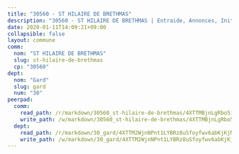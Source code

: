 ```yaml
---
title: "30560 - ST HILAIRE DE BRETHMAS"
description: "30560 - ST HILAIRE DE BRETHMAS | Entraide, Annonces, Initiatives"
date: 2020-01-11T14:09:21+09:00
collapsible: false
layout: commune
comm:
  nom: "ST HILAIRE DE BRETHMAS"
  slug: st-hilaire-de-brethmas
  cp: "30560"
dept:
  nom: "Gard"
  slug: gard
  num: "30"
peerpad:
  comm:
    read_path: /r/markdown/30560_st-hilaire-de-brethmas/4XTTMBjnLgRbo5iRB8viQ573oLK89GXEU1ZoqThEKFcHYHHRE
    write_path: /w/markdown/30560_st-hilaire-de-brethmas/4XTTMBjnLgRbo5iRB8viQ573oLK89GXEU1ZoqThEKFcHYHHRE-K3TgU4wbtEeP8T3kqDmwDzwqPz4FTo4Umc7WkhZEAbRXqWstdoLAE84FsCPRuj8eTt9BfK67yxx1n7STkgmhvRZSubVZHfaTcBZW7kx5ydQ9nAKKawBtmoUyXkADmjPJSroWM9sA
  dept:
    read_path: /r/markdown/30_gard/4XTTM2WjnNPnt1LYBRz8uSfoyfwv6abKjKjNdBGxuvymmgvkj
    write_path: /w/markdown/30_gard/4XTTM2WjnNPnt1LYBRz8uSfoyfwv6abKjKjNdBGxuvymmgvkj-K3TgUpCvFefN2LRJ7huXqVovWWqmjJgEMWkVs9s4fhfrGjyZZK9z4gxyddycCKs6S9BWFUcJqqZYCKuxj79SWNiGiob7Xchr25rMmkVQhAFrAwBxAqY3T99GTsQfKxLrXrnx3pGK
---
```


